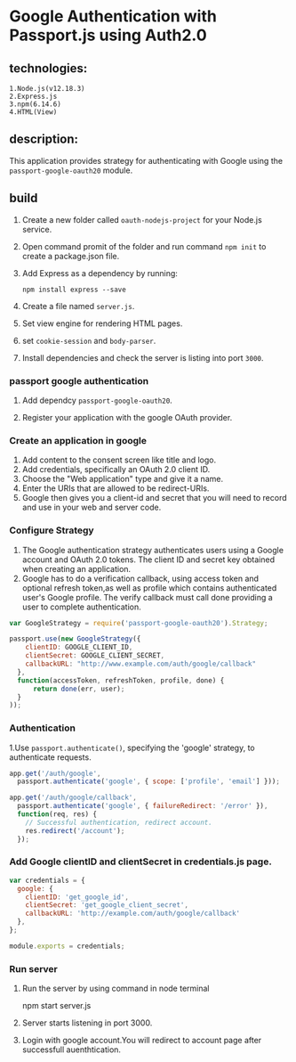 # Google Authentication with Passport.js using Auth2.0 
 
 ## technologies:

    1.Node.js(v12.18.3) 
    2.Express.js 
    3.npm(6.14.6)
    4.HTML(View)
    
## description:

This application provides strategy for authenticating with Google
using the `passport-google-oauth20` module.

## build 

1. Create a new folder called `oauth-nodejs-project` for your Node.js service.

2. Open command promit of the folder and run command `npm init` to create a package.json file.

3. Add Express as a dependency by running:

    `npm install express --save`

4. Create a file named `server.js`.

5. Set view engine for rendering HTML pages.

6. set `cookie-session` and `body-parser`.

7. Install dependencies  and check the server is listing into port `3000`.

### passport google authentication

1. Add dependcy `passport-google-oauth20`.

2.  Register your application with the google OAuth provider. 

### Create an application in google
1. Add content to the consent screen like title and logo.
2. Add credentials, specifically an OAuth 2.0 client ID.
3. Choose the "Web application" type and give it a name.
4. Enter the URIs that are allowed to be redirect-URIs.
5. Google then gives you a client-id and secret that you will need to record and use in your web and server code.

### Configure Strategy

1. The Google authentication strategy authenticates users using a Google account and OAuth 2.0 tokens. The client ID and secret key  obtained when creating an application.
2. Google has to do a verification callback, using access token and optional refresh token,as well as profile which contains authenticated user's Google profile. The verify callback must call done providing a user to complete authentication.

```js
var GoogleStrategy = require('passport-google-oauth20').Strategy;

passport.use(new GoogleStrategy({
    clientID: GOOGLE_CLIENT_ID,
    clientSecret: GOOGLE_CLIENT_SECRET,
    callbackURL: "http://www.example.com/auth/google/callback"
  },
  function(accessToken, refreshToken, profile, done) {
      return done(err, user);
  }
));
```
###  Authentication

1.Use `passport.authenticate()`, specifying the 'google' strategy, to authenticate requests.

```js
app.get('/auth/google',
  passport.authenticate('google', { scope: ['profile', 'email'] }));

app.get('/auth/google/callback', 
  passport.authenticate('google', { failureRedirect: '/error' }),
  function(req, res) {
    // Successful authentication, redirect account.
    res.redirect('/account');
  });
```
### Add Google clientID and clientSecret in credentials.js page.
  ```js
  var credentials = {
    google: {
      clientID: 'get_google_id',
      clientSecret: 'get_google_client_secret',
      callbackURL: 'http://example.com/auth/google/callback'
    },
  };

  module.exports = credentials;
```
### Run server

 1. Run the server by using command in node terminal
    
    npm start server.js
  
2. Server starts listening in port 3000.

3. Login with google account.You will redirect to account page after successfull auenthtication.

